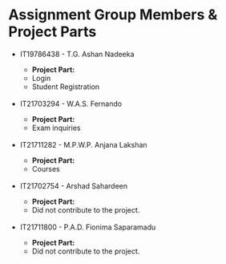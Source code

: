 #  Assignment Group Members & Project Parts

<ul>
  <li>IT19786438  -  T.G. Ashan Nadeeka</li>
  <ul>
     <li><strong>Project Part:</strong></li>
     <li>Login</li>
     <li>Student Registration</li>
  </ul>
  <br />
  
  <li>IT21703294  -  W.A.S. Fernando</li>
  <ul>
     <li><strong>Project Part:</strong></li>
     <li>Exam inquiries</li>
  </ul>
  <br />
  
  <li>IT21711282  -  M.P.W.P. Anjana Lakshan</li>
  <ul>
     <li><strong>Project Part:</strong></li>
     <li>Courses</li>
  </ul>
  <br />
  
  <li>IT21702754  -  Arshad Sahardeen</li>
  <ul>
     <li><strong>Project Part:</strong></li>
     <li>Did not contribute to the project.</li>
  </ul>
  <br />
  
  <li>IT21711800  -  P.A.D. Fionima Saparamadu</li>
  <ul>
     <li><strong>Project Part:</strong></li>
     <li>Did not contribute to the project.</li>
  </ul>
</ul>
